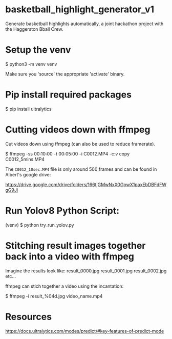 # basketball_highlight_generator_v1
Generate basketball highlights automatically, a joint hackathon project with the
Haggerston Bball Crew.

# Setup the venv

$ python3 -m venv venv

Make sure you 'source' the appropriate 'activate' binary.

# Pip install required packages

$ pip install ultralytics

# Cutting videos down with ffmpeg

Cut videos down using ffmpeg (can also be used to reduce framerate).

$ ffmpeg -ss 00:10:00 -t 00:05:00 -i C0012.MP4 -c:v copy C0012_5mins.MP4

The `C0012_10sec.MP4` file is only around 500 frames and can be found in Albert's
google drive:

https://drive.google.com/drive/folders/166tjGMwNxX0GpwX1paxEbDBFdFWgG9Ji


# Run Yolov8 Python Script:

(venv) $ python try_run_yolov.py



# Stitching result images together back into a video with ffmpeg

Imagine the results look like:
result_0000.jpg
result_0001.jpg
result_0002.jpg
etc...

ffmpeg can stich together a video using the incantation:

$ ffmpeg -i result_%04d.jpg video_name.mp4


# Resources

https://docs.ultralytics.com/modes/predict/#key-features-of-predict-mode